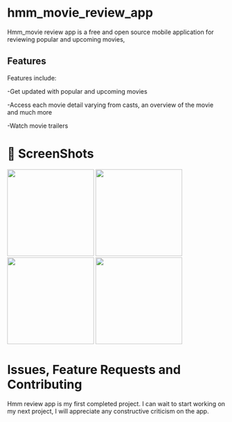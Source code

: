 # hmm_movie_review_app

Hmm_movie review app is a free and open source mobile application for reviewing popular and upcoming movies, 

## Features

Features include:

-Get updated with popular and upcoming movies

-Access each movie detail varying from casts, an overview of the movie and much more

-Watch movie trailers

# :camera_flash: ScreenShots
<img src="https://i.ibb.co/R7J9K79/Screenshot-20220804-121851.png" width="200" /> <img src="https://i.ibb.co/ZT3zXC2/Screenshot-20220804-121841.png" width="200" /> <img src="https://i.ibb.co/gDx54N0/Screenshot-20220804-121940.png" width="200" /> <img src="https://i.ibb.co/wJmSF3m/Screenshot-20220804-121915.png" width="200" />

# Issues, Feature Requests and Contributing
Hmm review app is my first completed project. I can wait to start working on my next project, I will appreciate any constructive criticism on the app.









